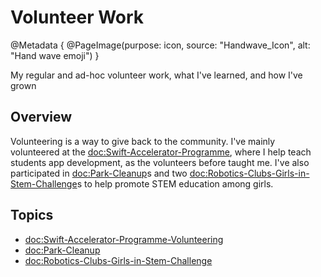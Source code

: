 # Volunteer Work

@Metadata {
    @PageImage(purpose: icon, source: "Handwave_Icon", alt: "Hand wave emoji")
}

My regular and ad-hoc volunteer work, what I've learned, and how I've grown

## Overview

Volunteering is a way to give back to the community. I've mainly volunteered at the <doc:Swift-Accelerator-Programme>, where I help
teach students app development, as the volunteers before taught me. I've also participated in <doc:Park-Cleanup>s and two 
<doc:Robotics-Clubs-Girls-in-Stem-Challenge>s to help promote STEM education among girls.

## Topics
- <doc:Swift-Accelerator-Programme-Volunteering>
- <doc:Park-Cleanup>
- <doc:Robotics-Clubs-Girls-in-Stem-Challenge>
